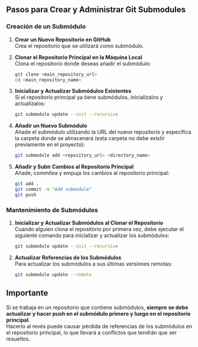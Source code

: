 ## Pasos para Crear y Administrar Git Submodules

### Creación de un Submódulo

1. **Crear un Nuevo Repositorio en GitHub**  
   Crea el repositorio que se utilizará como submódulo.

2. **Clonar el Repositorio Principal en la Máquina Local**  
   Clona el repositorio donde deseas añadir el submódulo:

   ```bash
   git clone <main_repository_url>
   cd <main_repository_name>
   ```

3. **Inicializar y Actualizar Submódulos Existentes**  
   Si el repositorio principal ya tiene submódulos, inicialízalos y actualízalos:

   ```bash
   git submodule update --init --recursive
   ```

4. **Añadir un Nuevo Submódulo**  
   Añade el submódulo utilizando la URL del nuevo repositorio y especifica la carpeta donde se almacenará (esta carpeta no debe existir previamente en el proyecto):

   ```bash
   git submodule add <repository_url> <directory_name>
   ```

5. **Añadir y Subir Cambios al Repositorio Principal**  
   Añade, commitea y empuja los cambios al repositorio principal:

   ```bash
   git add .
   git commit -m "Add submodule"
   git push
   ```

### Mantenimiento de Submódulos

1. **Inicializar y Actualizar Submódulos al Clonar el Repositorio**  
   Cuando alguien clona el repositorio por primera vez, debe ejecutar el siguiente comando para inicializar y actualizar los submódulos:

   ```bash
   git submodule update --init --recursive
   ```

2. **Actualizar Referencias de los Submódulos**  
   Para actualizar los submódulos a sus últimas versiones remotas:

   ```bash
   git submodule update --remote
   ```

## Importante

Si se trabaja en un repositorio que contiene submódulos, **siempre se debe actualizar y hacer push en el submódulo primero y luego en el repositorio principal**.  
Hacerlo al revés puede causar pérdida de referencias de los submódulos en el repositorio principal, lo que llevará a conflictos que tendrán que ser resueltos.

